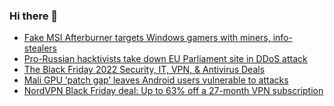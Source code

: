 ### Hi there 👋

<!--START_SECTION:feed-->
* [Fake MSI Afterburner targets Windows gamers with miners, info-stealers](https://www.bleepingcomputer.com/news/security/fake-msi-afterburner-targets-windows-gamers-with-miners-info-stealers/)
* [Pro-Russian hacktivists take down EU Parliament site in DDoS attack](https://www.bleepingcomputer.com/news/security/pro-russian-hacktivists-take-down-eu-parliament-site-in-ddos-attack/)
* [The Black Friday 2022 Security, IT, VPN, & Antivirus Deals](https://www.bleepingcomputer.com/news/security/the-black-friday-2022-security-it-vpn-and-antivirus-deals/)
* [Mali GPU ‘patch gap’ leaves Android users vulnerable to attacks](https://www.bleepingcomputer.com/news/security/mali-gpu-patch-gap-leaves-android-users-vulnerable-to-attacks/)
* [NordVPN Black Friday deal: Up to 63% off a 27-month VPN subscription](https://www.bleepingcomputer.com/news/security/nordvpn-black-friday-deal-up-to-63-percent-off-a-27-month-vpn-subscription/)
<!--END_SECTION:feed-->

<!--
**frankenk/frankenk** is a ✨ _special_ ✨ repository because its `README.md` (this file) appears on your GitHub profile.

Here are some ideas to get you started:

- 🔭 I’m currently working on ...
- 🌱 I’m currently learning ...
- 👯 I’m looking to collaborate on ...
- 🤔 I’m looking for help with ...
- 💬 Ask me about ...
- 📫 How to reach me: ...
- 😄 Pronouns: ...
- ⚡ Fun fact: ...
-->



